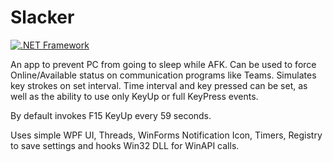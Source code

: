 # Slacker
[![.NET Framework](https://github.com/Ali3nSVK/Slacker/actions/workflows/dotnet-desktop.yml/badge.svg)](https://github.com/Ali3nSVK/Slacker/actions/workflows/dotnet-desktop.yml)

An app to prevent PC from going to sleep while AFK. Can be used to force Online/Available status on communication programs like Teams. Simulates key strokes on set interval.
Time interval and key pressed can be set, as well as the ability to use only KeyUp or full KeyPress events.

By default invokes F15 KeyUp every 59 seconds.

Uses simple WPF UI, Threads, WinForms Notification Icon, Timers, Registry to save settings and hooks Win32 DLL for WinAPI calls.
